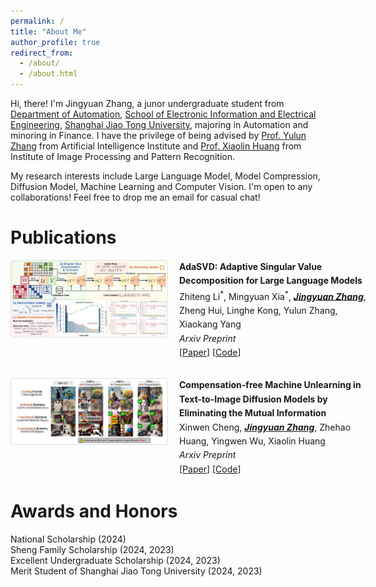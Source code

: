 ```yaml
---
permalink: /
title: "About Me"
author_profile: true
redirect_from: 
  - /about/
  - /about.html
---
```


Hi, there! I'm Jingyuan Zhang, a junor undergraduate student from [Department of Automation](https://automation.sjtu.edu.cn/), [School of Electronic Information and Electrical Engineering](https://www.seiee.sjtu.edu.cn/), [Shanghai Jiao Tong University](https://www.sjtu.edu.cn/), majoring in Automation and minoring in Finance. I have the privilege of being advised by [Prof. Yulun Zhang](https://yulunzhang.com/) from Artificial Intelligence Institute and [Prof. Xiaolin Huang](http://www.pami.sjtu.edu.cn/En/xiaolin) from Institute of Image Processing and Pattern Recognition.

My research interests include Large Language Model, Model Compression, Diffusion Model, Machine Learning and Computer Vision. I'm open to any collaborations! Feel free to drop me an email for casual chat!


# Publications

<div class="publication-container">
  <!-- 单个论文条目 -->
  <div class="publication-item">
    <div class="publication-image">
      <img src="/images/AdaSVD_Overview.png" alt="Flow of Reasoning Pipeline">
    </div>
    <div class="publication-content">
      <strong>AdaSVD: Adaptive Singular Value Decomposition for Large Language Models</strong><br>
      Zhiteng Li<sup>*</sup>, Mingyuan Xia<sup>*</sup>, <span class="name-underline">Jingyuan Zhang</span>, Zheng Hui, Linghe Kong, Yulun Zhang, Xiaokang Yang<br>
      <em>Arxiv Preprint</em><br>
      [<a href="https://arxiv.org/abs/2502.01403">Paper</a>] [<a href="https://github.com/ZHITENGLI/AdaSVD/tree/v1">Code</a>]
    </div>
  </div>
</div>


<div class="publication-container">
  <!-- 单个论文条目 -->
  <div class="publication-item">
    <div class="publication-image">
      <img src="/images/MiM-MU-Overview.png" alt="Flow of Reasoning Pipeline">
    </div>
    <div class="publication-content">
      <strong>Compensation-free Machine Unlearning in Text-to-Image Diffusion Models by Eliminating the Mutual Information</strong><br>
      Xinwen Cheng, <span class="name-underline">Jingyuan Zhang</span>, Zhehao Huang, Yingwen Wu, Xiaolin Huang<br>
      <em>Arxiv Preprint</em><br>
      [<a href=" ">Paper</a>] [<a href=" ">Code</a>]
    </div>
  </div>
</div>


# Awards and Honors

National Scholarship (2024) \
Sheng Family Scholarship (2024, 2023) \
Excellent Undergraduate Scholarship (2024, 2023) \
Merit Student of Shanghai Jiao Tong University (2024, 2023)


<style>
.publication-container {
  width: 100%;
}

.publication-item {
  display: flex;
  margin-bottom: 30px;
  align-items: flex-start;
  gap: 20px; /* 新增间距控制 */
}

.publication-image {
  flex: 0 0 200px;  /* 修正语法错误 */
  min-width: 250px; /* 确保最小宽度 */
}

.publication-image img {
  width: 100%;
  border: 1px solid #ddd;
  border-radius: 4px;
  object-fit: contain; /* 防止图片变形 */
}

.publication-content {
  flex: 1;
  line-height: 1.6;
  min-width: 300px; /* 防止文字区域过窄 */
}

.name-underline {
  font-style: italic;
  text-decoration: underline;
  font-weight: bold;
}

@media (max-width: 768px) { /* 修正媒体查询语法 */
  .publication-item {
    flex-direction: column;
  }
  .publication-image {
    width: 100%;
    flex: none;
  }
}
</style>

<div id="clustr_globe_container" style="width: 200px; height: 200px; overflow: hidden; transform-origin: center;">
    <script type="text/javascript" id="clstr_globe" src="//clustrmaps.com/globe.js?d=7NVePNTKNRmYxfLqOrZjaIITlRe5EUKqqXmw3sPoOi4"></script>
</div>





